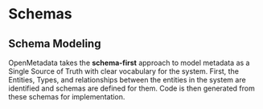 # Schemas

## Schema Modeling

OpenMetadata takes the **schema-first** approach to model metadata as a Single Source of Truth with clear vocabulary for the system. First, the Entities, Types, and relationships between the entities in the system are identified and schemas are defined for them. Code is then generated from these schemas for implementation.

